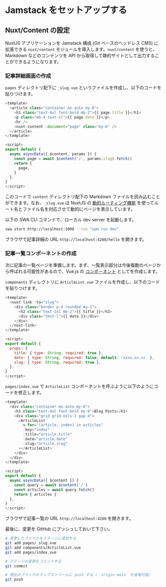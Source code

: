 # Jamstack をセットアップする

## Nuxt/Content の設定

NuxtJS アプリケーションを Jamstack 構成 (Git ベースのヘッドレス CMS) に拡張できる `nuxt/content` モジュールを導入します。`nuxt/content` を使うと、Markdown などのコンテンツを API から取得して静的サイトとして出力することができるようになります。

### 記事詳細画面の作成

`pages` ディレクトリ配下に `_slug.vue` というファイルを作成し、以下のコードを貼りつけます。

```js
<template>
  <article class="container mx-auto my-8">
    <h1 class="text-4xl font-bold mb-2">{{ page.title }}</h1>
    <p class="mb-4 text-xl">{{ page.date }}</p>
    <hr />
    <nuxt-content :document="page" class="my-6" />
  </article>
</template>

<script>
export default {
  async asyncData({ $content, params }) {
    const page = await $content('/', params.slug).fetch()
    return {
      page,
    }
  },
}
</script>
```

このコードで `content` ディレクトリ配下の Markdown ファイルを読み込むことができます。なお、`_slug.vue` は NuxtJS の [動的ルーティング機能](https://ja.nuxtjs.org/docs/2.x/directory-structure/pages#%E5%8B%95%E7%9A%84%E3%81%AA%E3%83%9A%E3%83%BC%E3%82%B8) を使ってルート名とファイル名を対応させて動的にページを表示しています。

以下の SWA CLI コマンドで、ローカル dev server を起動します。

```sh
swa start http://localhost:3000 --run "npm run dev"
```

ブラウザで記事詳細の URL `http://localhost:4280/hello` を開きます。

### 記事一覧コンポーネントの作成

次に記事の一覧ページを準備します。まず、一覧表示部分は今後複数のページから呼ばれる可能性があるので、Vue.js の [コンポーネント](https://ja.nuxtjs.org/docs/2.x/directory-structure/components) としてを作成します。

`components` ディレクトリに `ArticleList.vue` ファイルを作成し、以下のコードを貼りつけます。

```js
<template>
  <nuxt-link :to="slug">
    <div class="border p-4 rounded my-1">
      <h2 class="text-2xl mb-2">{{ title }}</h2>
      <div class="text-l">{{ date }}</div>
    </div>
  </nuxt-link>
</template>

<script>
export default {
  props: {
    title: { type: String, required: true },
    date: { type: String, required: false, default: 'xxxx.xx.xx' },
    slug: { type: String, required: true },
  },
}
</script>
```

`pages/index.vue` で `ArticleList` コンポーネントを呼ぶように以下のようにコードを修正します。

```js
<template>
  <div class="container mx-auto my-8">
    <h1 class="text-4xl font-bold my-6">Blog Posts</h1>
    <div class="grid grid-cols-1 gap-4">
      <ArticleList
        v-for="(article, index) in articles"
        :key="index"
        :title="article.title"
        :date="article.date"
        :slug="article.slug"
      ></ArticleList>
    </div>
  </div>
</template>

<script>
export default {
  async asyncData({ $content }) {
    const query = await $content('/')
    const articles = await query.fetch()
    return { articles }
  },
}
</script>
```

ブラウザで記事一覧の URL `http://localhost:4280` を開きます。

最後に、変更を GitHub にプッシュしておいて下さい。

```sh
# 変更したファイルをステージに追加する
git add pages/_slug.vue
git add components/ArticleList.vue
git add pages/index.vue

# ステージの変更をコミットする
git commit

# 現在のブランチのアップストリームに push する（ `origin main` を省略可能）
git push
```
